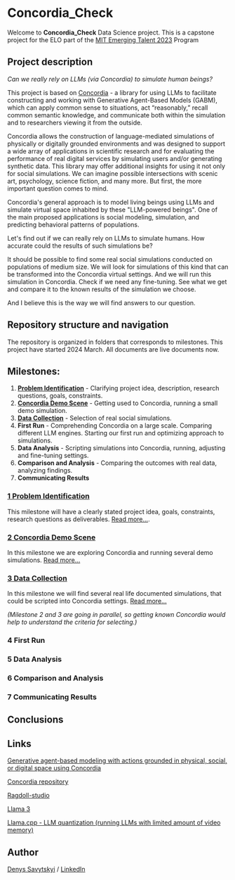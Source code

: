 # Concordia_Check

Welcome to **Concordia_Check** Data Science project. This is a capstone project for the ELO part of the [MIT Emerging Talent 2023](https://emergingtalent.mit.edu/) Program

## Project description

*Can we really rely on LLMs (via Concordia) to simulate human beings?*

This project is based on [Concordia](https://github.com/google-deepmind/concordia) - a library for using LLMs to facilitate constructing and working with Generative Agent-Based Models (GABM), which can apply common sense to situations, act “reasonably,” recall common semantic knowledge, and communicate both within the simulation and to researchers viewing it from the outside.

Concordia allows the construction of language-mediated simulations of physically or digitally grounded environments and was designed to support a wide array of applications in scientific research and for evaluating the performance of real digital services by simulating users and/or generating synthetic data. This library may offer additional insights for using it not only for social simulations. We can imagine possible intersections with scenic art, psychology, science fiction, and many more. But first, the more important question comes to mind.

Concordia's general approach is to model living beings using LLMs and simulate virtual space inhabited by these "LLM-powered beings". One of the main proposed applications is social modeling, simulation, and predicting behavioral patterns of populations.

Let's find out if we can really rely on LLMs to simulate humans. How accurate could the results of such simulations be?

It should be possible to find some real social simulations conducted on populations of medium size. We will look for simulations of this kind that can be transformed into the Concordia virtual settings. And we will run this simulation in Concordia. Check if we need any fine-tuning. See what we get and compare it to the known results of the simulation we choose.

And I believe this is the way we will find answers to our question.


## Repository structure and navigation

The repository is organized in folders that corresponds to milestones. 
This project have started 2024 March. All documents are live documents now. 


## Milestones:

1. [**Problem Identification**](1_problem_identification) - Clarifying project idea, description, research questions, goals, constraints.
2. [**Concordia Demo Scene**](2_concordia_demo_scene) - Getting used to Concordia, running a small demo simulation.
3. [**Data Collection**](3_data_collection) - Selection of real social simulations.
4. **First Run** - Comprehending Concordia on a large scale. Comparing different LLM engines. Starting our first run and optimizing approach to simulations.
5. **Data Analysis** - Scripting simulations into Concordia, running, adjusting and fine-tuning settings.
6. **Comparison and Analysis** - Comparing the outcomes with real data, analyzing findings.
7. **Communicating Results**


### [1 Problem Identification](1_problem_identification)

This milestone will have a clearly stated project idea, goals, constraints, research questions as deliverables.
[Read more...](1_problem_identification).

### [2 Concordia Demo Scene](2_concordia_demo_scene)

In this milestone we are exploring Concordia and running several demo simulations. [Read more...](2_concordia_demo_scene)

### [3 Data Collection](3_data_collection)

In this milestone we will find several real life documented simulations, that could be scripted into Concordia settings. [Read more...](3_data_collection)

*(Milestone 2 and 3 are going in parallel, so getting known Concordia would help to understand the criteria for selecting.)*

### 4 First Run

### 5 Data Analysis

### 6 Comparison and Analysis

### 7 Communicating Results

## Conclusions

## Links

[Generative agent-based modeling with actions grounded in physical, social, or digital space using Concordia](<resources/Generative agent-based modeling using Concordia.pdf>)

[Concordia repository](https://github.com/google-deepmind/concordia)

[Ragdoll-studio](https://ragdoll-studio.vercel.app/dolls#) 

[Llama 3](https://huggingface.co/meta-llama/Meta-Llama-3-8B)

[Llama.cpp - LLM quantization (running LLMs with limited amount of video memory)](https://github.com/ggerganov/llama.cpp)




## Author

[Denys Savytskyi](https://github.com/tvsirius) / [LinkedIn](https://www.linkedin.com/in/denys-savytskyi-19b58777/)



